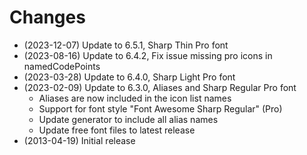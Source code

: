 # Changes

- (2023-12-07) Update to 6.5.1, Sharp Thin Pro font
- (2023-08-16) Update to 6.4.2, Fix issue missing pro icons in namedCodePoints
- (2023-03-28) Update to 6.4.0, Sharp Light Pro font
- (2023-02-09) Update to 6.3.0, Aliases and Sharp Regular Pro font
  - Aliases are now included in the icon list names
  - Support for font style "Font Awesome Sharp Regular" (Pro)
  - Update generator to include all alias names
  - Update free font files to latest release
- (2013-04-19) Initial release
